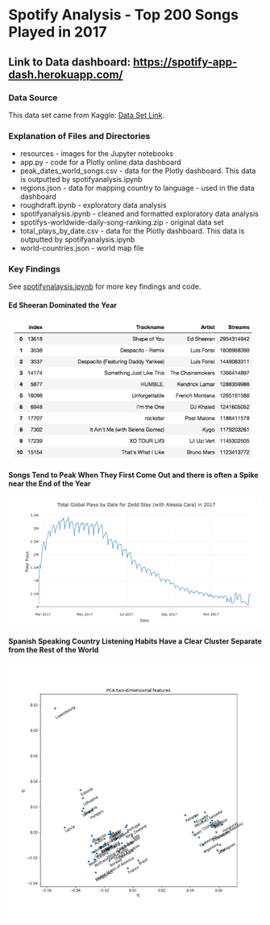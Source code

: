 # Spotify Analysis - Top 200 Songs Played in 2017

## Link to Data dashboard: https://spotify-app-dash.herokuapp.com/

### Data Source

This data set came from Kaggle: [Data Set Link](https://www.kaggle.com/edumucelli/spotifys-worldwide-daily-song-ranking).

### Explanation of Files and Directories
* resources - images for the Jupyter notebooks
* app.py - code for a Plotly online data dashboard
* peak_dates_world_songs.csv - data for the Plotly dashboard. This data is outputted by spotifyanalysis.ipynb
* regions.json - data for mapping country to language - used in the data dashboard
* roughdraft.ipynb - exploratory data analysis
* spotifyanalysis.ipynb - cleaned and formatted exploratory data analysis
* spotifys-worldwide-daily-song-ranking.zip - original data set
* total_plays_by_date.csv - data for the Plotly dashboard. This data is outputted by spotifyanalysis.ipynb
* world-countries.json - world map file

### Key Findings

See [spotifynalaysis.ipynb](https://github.com/andrewpaster/spotify_top200_dataset/blob/master/spotifyanalysis.ipynb) for more key findings and code.

#### Ed Sheeran Dominated the Year

![Ed Sheeran on Top](resources/top_plays.png)

#### Songs Tend to Peak When They First Come Out and there is often a Spike near the End of the Year

![Peak Plays](resources/Zedd.png)

#### Spanish Speaking Country Listening Habits Have a Clear Cluster Separate from the Rest of the World

![Spanish Cluster](resources/all_cluster.png)


